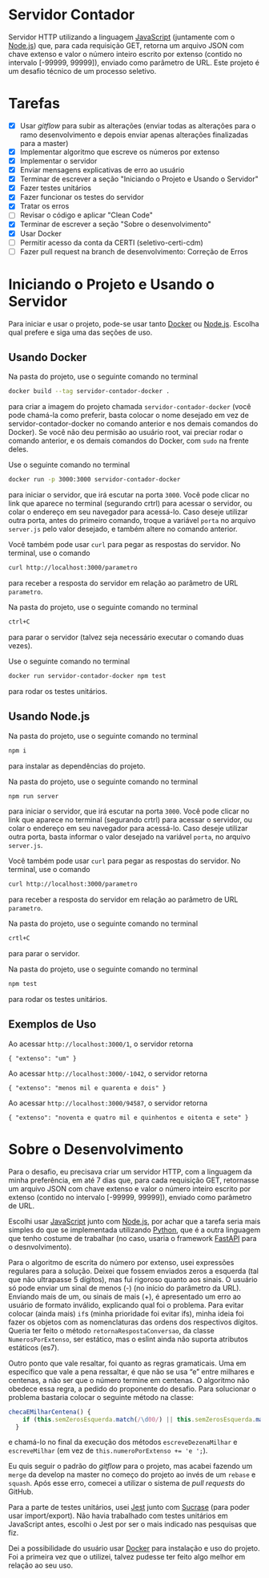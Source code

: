 # Servidor Contador

Servidor HTTP utilizando a linguagem [JavaScript] (juntamente com o [Node.js]) que, para cada requisição GET, retorna um arquivo JSON com chave extenso e valor o número inteiro escrito por extenso (contido no intervalo [-99999, 99999]), enviado como parâmetro de URL. Este projeto é um desafio técnico de um processo seletivo.

# Tarefas

- [X] Usar *gitflow* para subir as alterações (enviar todas as alterações para o ramo desenvolvimento e depois enviar apenas alterações finalizadas para a master)
- [X] Implementar algoritmo que escreve os números por extenso
- [X] Implementar o servidor
- [X] Enviar mensagens explicativas de erro ao usuário
- [X] Terminar de escrever a seção "Iniciando o Projeto e Usando o Servidor"
- [X] Fazer testes unitários
- [X] Fazer funcionar os testes do servidor
- [X] Tratar os erros
- [ ] Revisar o código e aplicar "Clean Code"
- [X] Terminar de escrever a seção "Sobre o desenvolvimento"
- [X] Usar Docker
- [ ] Permitir acesso da conta da CERTI (seletivo-certi-cdm)
- [ ] Fazer pull request na branch de desenvolvimento: Correção de Erros

# Iniciando o Projeto e Usando o Servidor

Para iniciar e usar o projeto, pode-se usar tanto [Docker] ou [Node.js]. Escolha qual prefere e siga uma das seções de uso.

## Usando Docker

Na pasta do projeto, use o seguinte comando no terminal
```bash
docker build --tag servidor-contador-docker .
```
para criar a imagem do projeto chamada `servidor-contador-docker` (você pode chamá-la como preferir, basta colocar o nome desejado em vez de servidor-contador-docker no comando anterior e nos demais comandos do Docker). Se você não deu permisão ao usuário root, vai preciar rodar o comando anterior, e os demais comandos do Docker, com `sudo` na frente deles.

Use o seguinte comando no terminal
```bash
docker run -p 3000:3000 servidor-contador-docker
```
para iniciar o servidor, que irá escutar na porta `3000`. Você pode clicar no link que aparece no terminal (segurando crtrl) para acessar o servidor, ou colar o endereço em seu navegador para acessá-lo. Caso deseje utilizar outra porta, antes do primeiro comando, troque a variável `porta` no arquivo `server.js` pelo valor desejado, e também altere no comando anterior.

Você também pode usar `curl` para pegar as respostas do servidor. No terminal, use o comando
```bash
curl http://localhost:3000/parametro
```
para receber a resposta do servidor em relação ao parâmetro de URL `parametro`.

Na pasta do projeto, use o seguinte comando no terminal
```bash
ctrl+C
```
para parar o servidor (talvez seja necessário executar o comando duas vezes).

Use o seguinte comando no terminal
```bash
docker run servidor-contador-docker npm test
```
para rodar os testes unitários.

## Usando Node.js

Na pasta do projeto, use o seguinte comando no terminal
```bash
npm i
```
para instalar as dependências do projeto.

Na pasta do projeto, use o seguinte comando no terminal
```bash
npm run server
```
para iniciar o servidor, que irá escutar na porta `3000`. Você pode clicar no link que aparece no terminal (segurando crtrl) para acessar o servidor, ou colar o endereço em seu navegador para acessá-lo. Caso deseje utilizar outra porta, basta informar o valor desejado na variável `porta`, no arquivo `server.js`.

Você também pode usar `curl` para pegar as respostas do servidor. No terminal, use o comando
```bash
curl http://localhost:3000/parametro
```
para receber a resposta do servidor em relação ao parâmetro de URL `parametro`.

Na pasta do projeto, use o seguinte comando no terminal
```bash
crtl+C
```
para parar o servidor.

Na pasta do projeto, use o seguinte comando no terminal
```bash
npm test
```
para rodar os testes unitários.

## Exemplos de Uso

Ao acessar `http://localhost:3000/1`, o servidor retorna
```
{ "extenso": "um" }
```

Ao acessar `http://localhost:3000/-1042`, o servidor retorna
```
{ "extenso": "menos mil e quarenta e dois" }
```

Ao acessar `http://localhost:3000/94587`, o servidor retorna
```
{ "extenso": "noventa e quatro mil e quinhentos e oitenta e sete" }
```

# Sobre o Desenvolvimento

Para o desafio, eu precisava criar um servidor HTTP, com a linguagem da minha preferência, em até 7 dias que, para cada requisição GET, retornasse um arquivo JSON com chave extenso e valor o número inteiro escrito por extenso (contido no intervalo [-99999, 99999]), enviado como parâmetro de URL.

Escolhi usar [JavaScript] junto com [Node.js], por achar que a tarefa seria mais simples do que se implementada utilizando [Python], que é a outra linguagem que tenho costume de trabalhar (no caso, usaria o framework [FastAPI] para o desnvolvimento).

Para o algoritmo de escrita do número por extenso, usei expressões regulares para a solução. Deixei que fossem enviados zeros a esquerda (tal que não ultrapasse 5 dígitos), mas fui rigoroso quanto aos sinais. O usuário só pode enviar um sinal de menos (-) (no início do parâmetro da URL). Enviando mais de um, ou sinais de mais (+), é apresentado um erro ao usuário de formato inválido, explicando qual foi o problema. Para evitar colocar (ainda mais) `if`s (minha prioridade foi evitar ifs), minha ideia foi fazer os objetos com as nomenclaturas das ordens dos respectivos dígitos. Queria ter feito o método `retornaRespostaConversao`, da classe `NumerosPorExtenso`, ser estático, mas o eslint ainda não suporta atributos estáticos (es7).

Outro ponto que vale resaltar, foi quanto as regras gramaticais. Uma em específico que vale a pena ressaltar, é que não se usa “e” entre milhares e centenas, a não ser que o número termine em centenas. O algoritmo não obedece essa regra, a pedido do proponente do desafio. Para solucionar o problema bastaria colocar o seguinte método na classe:
```js
checaEMilharCentena() {
    if (this.semZerosEsquerda.match(/\d00/) || this.semZerosEsquerda.match(/0\d{2}/)) this.numeroPorExtenso += 'e ';
  }
```
e chamá-lo no final da execução dos métodos `escreveDezenaMilhar` e `escreveMilhar` (em vez de `this.numeroPorExtenso += 'e ';`).

Eu quis seguir o padrão do *gitflow* para o projeto, mas acabei fazendo um `merge` da develop na master no começo do projeto ao invés de um `rebase` e `squash`. Após esse erro, comecei a utilizar o sistema de *pull requests* do GitHub.

Para a parte de testes unitários, usei [Jest] junto com [Sucrase] (para poder usar import/export). Não havia trabalhado com testes unitários em JavaScript antes, escolhi o Jest por ser o mais indicado nas pesquisas que fiz.

Dei a possibilidade do usuário usar [Docker] para instalação e uso do projeto. Foi a primeira vez que o utilizei, talvez pudesse ter feito algo melhor em relação ao seu uso.

[Node.js]: https://nodejs.org/
[JavaScript]: https://www.javascript.com/
[Python]: https://www.python.org/
[Jest]: https://jestjs.io/en/
[Sucrase]: https://sucrase.io/
[FastAPI]: https://fastapi.tiangolo.com/
[Docker]: https://www.docker.com/
